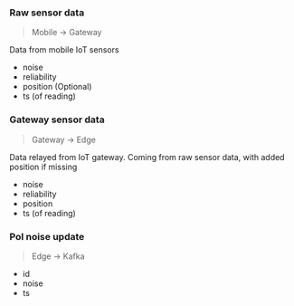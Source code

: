 ### Raw sensor data
> Mobile -> Gateway

Data from mobile IoT sensors

+ noise
+ reliability
+ position (Optional)
+ ts (of reading)

### Gateway sensor data
> Gateway -> Edge

Data relayed from IoT gateway.
Coming from raw sensor data, with added position if missing

+ noise
+ reliability
+ position
+ ts (of reading)

### PoI noise update
> Edge -> Kafka

+ id
+ noise
+ ts
